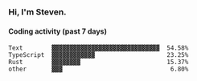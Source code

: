 ### Hi, I'm Steven.

#### Coding activity (past 7 days)
```
Text        ▓▓▓▓▓▓▓▓▓▓▓▓▓▓▓▓▓▓▓▓▓▓▓▓▓▓▓▓▓▓  54.58%
TypeScript  ▓▓▓▓▓▓▓▓▓▓▓▓                    23.25%
Rust        ▓▓▓▓▓▓▓▓                        15.37%
other       ▓▓▓                              6.80%
```
